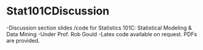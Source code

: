 # Stat101CDiscussion

-Discussion section slides /code for Statistics 101C: Statistical Modeling & Data Mining
-Under Prof. Rob Gould
-Latex code available on request.  PDFs are provided.
